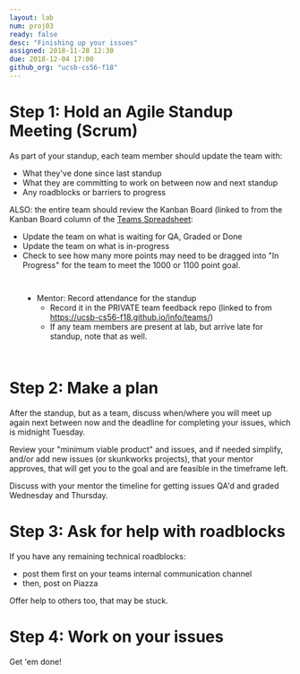 ```yaml
---
layout: lab
num: proj03
ready: false
desc: "Finishing up your issues"
assigned: 2018-11-28 12:30
due: 2018-12-04 17:00
github_org: "ucsb-cs56-f18"
---
```


<style>
div.mentor {
  margin-left: auto;
  margin-right: auto;
  max-width: 90%;
  min-width: 30em;
  padding: 1em;
  margin-top: 1em;
  margin-bottom: 1em;
  border: 4px solid 0x060;
  background-color: 0xefe;
}
</style>

# Step 1: Hold an Agile Standup Meeting (Scrum)

 
As part of your standup, each team member should update the team with:
* What they've done since last standup
* What they are committing to work on between now and next standup
* Any roadblocks or barriers to progress 

ALSO: the entire team should review the Kanban Board (linked to from the Kanban Board 
column of the [Teams Spreadsheet](https://ucsb-cs56-f18.github.io/info/teams/]):

* Update the team on what is waiting for QA, Graded or Done
* Update the team on what is in-progress
* Check to see how many more points may need to be dragged into "In Progress" for 
   the team to meet the 1000 or 1100 point goal.

<div class="mentor" markdown="1">

* Mentor: Record attendance for the standup 
   * Record it in the PRIVATE team feedback repo 
      (linked to from <https://ucsb-cs56-f18.github.io/info/teams/>)
   * If any team members are present at lab, but arrive late for standup, note that as well.
  
</div>

# Step 2: Make a plan

After the standup, but as a team, discuss when/where you will meet up again next between now and the 
deadline for completing your issues, which is midnight Tuesday.

Review your "minimum viable product" and issues, and if needed simplify, and/or add new issues 
(or skunkworks projects), that your mentor approves, that will get you to the goal and are feasible
in the timeframe left.

Discuss with your mentor the timeline for getting issues QA'd and graded Wednesday and Thursday.

# Step 3: Ask for help with roadblocks

If you have any remaining technical roadblocks:
* post them first on your teams internal communication channel
* then, post on Piazza

Offer help to others too, that may be stuck.

# Step 4: Work on your issues

Get 'em done!


